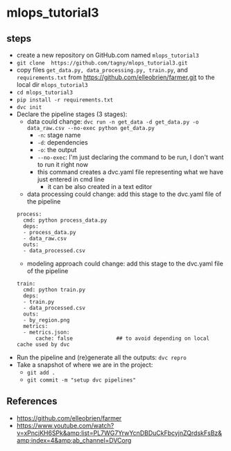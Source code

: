 # mlops_tutorial3

## steps
* create a new repository on GitHub.com named `mlops_tutorial3`
* `git clone  https://github.com/tagny/mlops_tutorial3.git`
* copy files `get_data.py, data_processing.py, train.py`, and `requirements.txt` from  https://github.com/elleobrien/farmer.git to the local dir `mlops_tutorial3`
* `cd mlops_tutorial3`
* `pip install -r requirements.txt` 
* `dvc init`
* Declare the pipeline stages (3 stages):
  * data could change: `dvc run -n get_data -d get_data.py -o data_raw.csv --no-exec python get_data.py`  
    * `-n`: stage name 
	* `-d`: dependencies
	* `-o`: the output
	* `--no-exec`: I'm just declaring the command to be run, I don't want to run it right now
	* this command creates a dvc.yaml file representing what we have just entered in cmd line 
	  * it can be also created in a text editor
  * data processing could change: add this stage to the dvc.yaml file of the pipeline
  ```
  process:
    cmd: python process_data.py
    deps:
    - process_data.py
    - data_raw.csv
    outs:
    - data_processed.csv
  ```
  * modeling approach could change: add this stage to the dvc.yaml file of the pipeline
  ```
  train:
    cmd: python train.py
    deps:
    - train.py
    - data_processed.csv
    outs:
    - by_region.png
    metrics:
	- metrics.json:
        cache: false              ## to avoid depending on local cache used by dvc
  ```
* Run the pipeline and (re)generate all the outputs: `dvc repro`
* Take a snapshot of where we are in the project:
  * `git add .`
  * `git commit -m "setup dvc pipelines"` 
## References

* https://github.com/elleobrien/farmer
* https://www.youtube.com/watch?v=xPncjKH6SPk&amp;list=PL7WG7YrwYcnDBDuCkFbcyjnZQrdskFsBz&amp;index=4&amp;ab_channel=DVCorg
